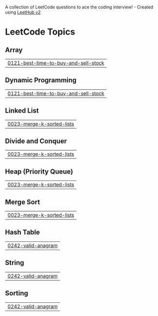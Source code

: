 A collection of LeetCode questions to ace the coding interview! - Created using [LeetHub v2](https://github.com/arunbhardwaj/LeetHub-2.0)
<!---LeetCode Topics Start-->
# LeetCode Topics
## Array
|  |
| ------- |
| [0121-best-time-to-buy-and-sell-stock](https://github.com/HHllmn/LeetcodesPython/tree/master/0121-best-time-to-buy-and-sell-stock) |
## Dynamic Programming
|  |
| ------- |
| [0121-best-time-to-buy-and-sell-stock](https://github.com/HHllmn/LeetcodesPython/tree/master/0121-best-time-to-buy-and-sell-stock) |
## Linked List
|  |
| ------- |
| [0023-merge-k-sorted-lists](https://github.com/HHllmn/LeetcodesPython/tree/master/0023-merge-k-sorted-lists) |
## Divide and Conquer
|  |
| ------- |
| [0023-merge-k-sorted-lists](https://github.com/HHllmn/LeetcodesPython/tree/master/0023-merge-k-sorted-lists) |
## Heap (Priority Queue)
|  |
| ------- |
| [0023-merge-k-sorted-lists](https://github.com/HHllmn/LeetcodesPython/tree/master/0023-merge-k-sorted-lists) |
## Merge Sort
|  |
| ------- |
| [0023-merge-k-sorted-lists](https://github.com/HHllmn/LeetcodesPython/tree/master/0023-merge-k-sorted-lists) |
## Hash Table
|  |
| ------- |
| [0242-valid-anagram](https://github.com/HHllmn/LeetcodesPython/tree/master/0242-valid-anagram) |
## String
|  |
| ------- |
| [0242-valid-anagram](https://github.com/HHllmn/LeetcodesPython/tree/master/0242-valid-anagram) |
## Sorting
|  |
| ------- |
| [0242-valid-anagram](https://github.com/HHllmn/LeetcodesPython/tree/master/0242-valid-anagram) |
<!---LeetCode Topics End-->